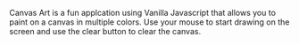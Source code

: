 Canvas Art is a fun applcation using Vanilla Javascript that allows you to paint on a canvas in multiple colors. 
Use your mouse to start drawing on the screen and use the clear button to clear the canvas. 
